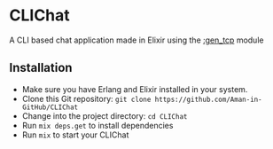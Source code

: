 # CLIChat

A CLI based chat application made in Elixir using the [:gen_tcp](https://www.erlang.org/doc/apps/kernel/gen_tcp.html) module

## Installation

- Make sure you have Erlang and Elixir installed in your system.
- Clone this Git repository: `git clone https://github.com/Aman-in-GitHub/CLIChat`
- Change into the project directory: `cd CLIChat`
- Run `mix deps.get` to install dependencies
- Run `mix` to start your CLIChat
